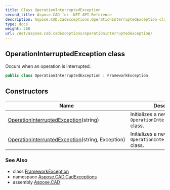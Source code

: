 ```yaml
---
title: Class OperationInterruptedException
second_title: Aspose.CAD for .NET API Reference
description: Aspose.CAD.CadExceptions.OperationInterruptedException class. Occurs when an operation is interrupted
type: docs
weight: 260
url: /net/aspose.cad.cadexceptions/operationinterruptedexception/
---
```

## OperationInterruptedException class

Occurs when an operation is interrupted.

```csharp
public class OperationInterruptedException : FrameworkException
```

## Constructors

| Name | Description |
| --- | --- |
| [OperationInterruptedException](operationinterruptedexception/#constructor)(string) | Initializes a new instance of the `OperationInterruptedException` class. |
| [OperationInterruptedException](operationinterruptedexception/#constructor_1)(string, Exception) | Initializes a new instance of the `OperationInterruptedException` class. |

### See Also

* class [FrameworkException](../frameworkexception/)
* namespace [Aspose.CAD.CadExceptions](../../aspose.cad.cadexceptions/)
* assembly [Aspose.CAD](../../)


